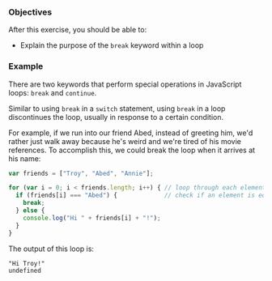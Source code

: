 <!--{ ids:[192], language:'JavaScript', type:'workshop', order: 2, name:'Break keyword', description:'Sometimes you just need a break from doing the same thing over and over...' }-->

### Objectives

After this exercise, you should be able to:

- Explain the purpose of the `break` keyword within a loop

### Example

There are two keywords that perform special operations in JavaScript loops: `break` and `continue`.

Similar to using `break` in a `switch` statement, using `break` in a loop discontinues the loop, usually in response to a certain condition.

For example, if we run into our friend Abed, instead of greeting him, we'd rather just walk away because he's weird and we're tired of his movie references. To accomplish this, we could break the loop when it arrives at his name:

```js
var friends = ["Troy", "Abed", "Annie"];

for (var i = 0; i < friends.length; i++) { // loop through each element in the array
  if (friends[i] === "Abed") {             // check if an element is equal to "Abed"
    break;
  } else {
    console.log("Hi " + friends[i] + "!");
  }
}
```

The output of this loop is:

```
"Hi Troy!"
undefined
```
